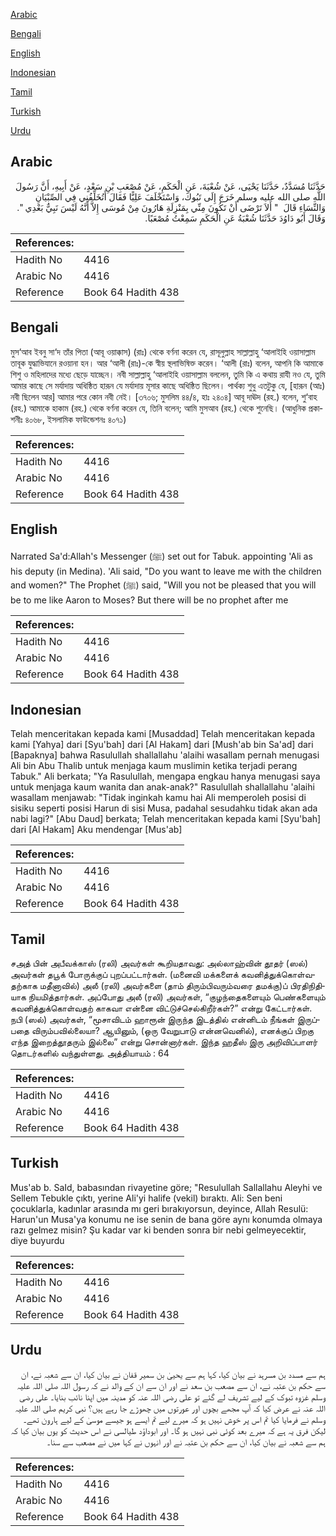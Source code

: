 [Arabic](#arabic)

[Bengali](#bengali)

[English](#english)

[Indonesian](#indonesian)

[Tamil](#tamil)

[Turkish](#turkish)

[Urdu](#urdu)

## Arabic


<div dir="rtl" lang="ar" style={{fontSize:'larger',backgroundColor:'#f8f9fa',padding:20}}>
حَدَّثَنَا مُسَدَّدٌ، حَدَّثَنَا يَحْيَى، عَنْ شُعْبَةَ، عَنِ الْحَكَمِ، عَنْ مُصْعَبِ بْنِ سَعْدٍ، عَنْ أَبِيهِ، أَنَّ رَسُولَ اللَّهِ صلى الله عليه وسلم خَرَجَ إِلَى تَبُوكَ، وَاسْتَخْلَفَ عَلِيًّا فَقَالَ أَتُخَلِّفُنِي فِي الصِّبْيَانِ وَالنِّسَاءِ قَالَ ‏ "‏ أَلاَ تَرْضَى أَنْ تَكُونَ مِنِّي بِمَنْزِلَةِ هَارُونَ مِنْ مُوسَى إِلاَّ أَنَّهُ لَيْسَ نَبِيٌّ بَعْدِي ‏"‏‏.‏ وَقَالَ أَبُو دَاوُدَ حَدَّثَنَا شُعْبَةُ عَنِ الْحَكَمِ سَمِعْتُ مُصْعَبًا‏.‏
</div>
<div style={{backgroundColor:'#f8f9fa',padding:20, marginBottom: 10}}><table> <thead> <tr> <th>References:</th> <th></th> </tr> </thead> <tbody><tr><td>Hadith No</td><td>4416</td></tr><tr><td>Arabic No</td><td>4416</td></tr><tr><td>Reference</td><td>Book 64 Hadith 438</td></tr></tbody></table></div>

## Bengali


<div dir="ltr" lang="bn" style={{fontSize:'larger',backgroundColor:'#f8f9fa',padding:20}}>
মুস‘আব ইবনু সা‘দ তাঁর পিতা (আবূ ওয়াক্কাস) (রাঃ) থেকে বর্ণনা করেন যে, রাসূলুল্লাহ সাল্লাল্লাহু ‘আলাইহি ওয়াসাল্লাম তাবূক যুদ্ধাভিযানে রওয়ানা হন। আর ‘আলী (রাঃ)-কে স্বীয় স্থলাভিষিক্ত করেন। ‘আলী (রাঃ) বলেন, আপনি কি আমাকে শিশু ও মহিলাদের মধ্যে ছেড়ে যাচ্ছেন। নবী সাল্লাল্লাহু ‘আলাইহি ওয়াসাল্লাম বললেন, তুমি কি এ কথায় রাযী নও যে, তুমি আমার কাছে সে মর্যাদায় অধিষ্ঠিত হারূন যে মর্যাদায় মূসার কাছে অধিষ্ঠিত ছিলেন। পার্থক্য শুধু এতটুকু যে, [হারূন (আঃ) নবী ছিলেন আর] আমার পরে কোন নবী নেই। [৩৭০৬; মুসলিম ৪৪/৪, হাঃ ২৪০৪] আবূ দাঊদ (রহ.) বলেন, শু‘বাহ (রহ.) আমাকে হাকাম (রহ.) থেকে বর্ণনা করেন যে, তিনি বলেন; আমি মুসআব (রহ.) থেকে শুনেছি। (আধুনিক প্রকাশনীঃ ৪০৬৮, ইসলামিক ফাউন্ডেশনঃ ৪০৭১)
</div>
<div style={{backgroundColor:'#f8f9fa',padding:20, marginBottom: 10}}><table> <thead> <tr> <th>References:</th> <th></th> </tr> </thead> <tbody><tr><td>Hadith No</td><td>4416</td></tr><tr><td>Arabic No</td><td>4416</td></tr><tr><td>Reference</td><td>Book 64 Hadith 438</td></tr></tbody></table></div>

## English


<div dir="ltr" lang="en" style={{fontSize:'larger',backgroundColor:'#f8f9fa',padding:20}}>
Narrated Sa'd:Allah's Messenger (ﷺ) set out for Tabuk. appointing 'Ali as his deputy (in Medina). 'Ali said, "Do you want to leave me with the children and women?" The Prophet (ﷺ) said, "Will you not be pleased that you will be to me like Aaron to Moses? But there will be no prophet after me
</div>
<div style={{backgroundColor:'#f8f9fa',padding:20, marginBottom: 10}}><table> <thead> <tr> <th>References:</th> <th></th> </tr> </thead> <tbody><tr><td>Hadith No</td><td>4416</td></tr><tr><td>Arabic No</td><td>4416</td></tr><tr><td>Reference</td><td>Book 64 Hadith 438</td></tr></tbody></table></div>

## Indonesian


<div dir="ltr" lang="id" style={{fontSize:'larger',backgroundColor:'#f8f9fa',padding:20}}>
Telah menceritakan kepada kami [Musaddad] Telah menceritakan kepada kami [Yahya] dari [Syu'bah] dari [Al Hakam] dari [Mush'ab bin Sa'ad] dari [Bapaknya] bahwa Rasulullah shallallahu 'alaihi wasallam pernah menugasi Ali bin Abu Thalib untuk menjaga kaum muslimin ketika terjadi perang Tabuk." Ali berkata; "Ya Rasulullah, mengapa engkau hanya menugasi saya untuk menjaga kaum wanita dan anak-anak?" Rasulullah shallallahu 'alaihi wasallam menjawab: "Tidak inginkah kamu hai Ali memperoleh posisi di sisiku seperti posisi Harun di sisi Musa, padahal sesudahku tidak akan ada nabi lagi?" [Abu Daud] berkata; Telah menceritakan kepada kami [Syu'bah] dari [Al Hakam] Aku mendengar [Mus'ab]
</div>
<div style={{backgroundColor:'#f8f9fa',padding:20, marginBottom: 10}}><table> <thead> <tr> <th>References:</th> <th></th> </tr> </thead> <tbody><tr><td>Hadith No</td><td>4416</td></tr><tr><td>Arabic No</td><td>4416</td></tr><tr><td>Reference</td><td>Book 64 Hadith 438</td></tr></tbody></table></div>

## Tamil


<div dir="ltr" lang="ta" style={{fontSize:'larger',backgroundColor:'#f8f9fa',padding:20}}>
சஅத் பின் அபீவக்காஸ் (ரலி) அவர்கள் கூறியதாவது: அல்லாஹ்வின் தூதர் (ஸல்) அவர்கள் தபூக் போருக்குப் புறப்பட்டார்கள். (மனைவி மக்களைக் கவனித்துக்கொள்வதற்காக மதீனாவில்) அலீ (ரலி) அவர்களை (தாம் திரும்பிவரும்வரை தமக்கு)ப் பிரதிநிதியாக நியமித்தார்கள். அப்போது அலீ (ரலி) அவர்கள், “குழந்தைகளையும் பெண்களையும் கவனித்துக்கொள்வதற் காகவா என்னை விட்டுச்செல்கிறீர்கள்?” என்று கேட்டார்கள். நபி (ஸல்) அவர்கள், “மூசாவிடம் ஹாரூன் இருந்த இடத்தில் என்னிடம் நீங்கள் இருப்பதை விரும்பவில்லையா? ஆயினும், (ஒரு வேறுபாடு என்னவெனில்), எனக்குப் பிறகு எந்த இறைத்தூதரும் இல்லை” என்று சொன்னார்கள். இந்த ஹதீஸ் இரு அறிவிப்பாளர் தொடர்களில் வந்துள்ளது. அத்தியாயம் : 64
</div>
<div style={{backgroundColor:'#f8f9fa',padding:20, marginBottom: 10}}><table> <thead> <tr> <th>References:</th> <th></th> </tr> </thead> <tbody><tr><td>Hadith No</td><td>4416</td></tr><tr><td>Arabic No</td><td>4416</td></tr><tr><td>Reference</td><td>Book 64 Hadith 438</td></tr></tbody></table></div>

## Turkish


<div dir="ltr" lang="tr" style={{fontSize:'larger',backgroundColor:'#f8f9fa',padding:20}}>
Mus'ab b. SaId, babasından rivayetine göre; "Resulullah Sallallahu Aleyhi ve Sellem Tebukle çıktı, yerine Ali'yi halife (vekil) bıraktı. Ali: Sen beni çocuklarla, kadınlar arasında mı geri bırakıyorsun, deyince, Allah Resulü: Harun'un Musa'ya konumu ne ise senin de bana göre aynı konumda olmaya razı gelmez misin? Şu kadar var ki benden sonra bir nebi gelmeyecektir, diye buyurdu
</div>
<div style={{backgroundColor:'#f8f9fa',padding:20, marginBottom: 10}}><table> <thead> <tr> <th>References:</th> <th></th> </tr> </thead> <tbody><tr><td>Hadith No</td><td>4416</td></tr><tr><td>Arabic No</td><td>4416</td></tr><tr><td>Reference</td><td>Book 64 Hadith 438</td></tr></tbody></table></div>

## Urdu


<div dir="rtl" lang="ur" style={{fontSize:'larger',backgroundColor:'#f8f9fa',padding:20}}>
ہم سے مسدد بن مسرہد نے بیان کیا، کہا ہم سے یحییٰ بن سمیر قفان نے بیان کیا، ان سے شعبہ نے، ان سے حکم بن عتبہ نے، ان سے مصعب بن سعد نے اور ان سے ان کے والد نے کہ رسول اللہ صلی اللہ علیہ وسلم غزوہ تبوک کے لیے تشریف لے گئے تو علی رضی اللہ عنہ کو مدینہ میں اپنا نائب بنایا۔ علی رضی اللہ عنہ نے عرض کیا کہ آپ مجھے بچوں اور عورتوں میں چھوڑے جا رہے ہیں؟ نبی کریم صلی اللہ علیہ وسلم نے فرمایا کیا تم اس پر خوش نہیں ہو کہ میرے لیے تم ایسے ہو جیسے موسیٰ کے لیے ہارون تھے۔ لیکن فرق یہ ہے کہ میرے بعد کوئی نبی نہیں ہو گا۔ اور ابوداؤد طیالسی نے اس حدیث کو یوں بیان کیا کہ ہم سے شعبہ نے بیان کیا، ان سے حکم بن عتبہ نے اور انہوں نے کہا میں نے مصعب سے سنا۔
</div>
<div style={{backgroundColor:'#f8f9fa',padding:20, marginBottom: 10}}><table> <thead> <tr> <th>References:</th> <th></th> </tr> </thead> <tbody><tr><td>Hadith No</td><td>4416</td></tr><tr><td>Arabic No</td><td>4416</td></tr><tr><td>Reference</td><td>Book 64 Hadith 438</td></tr></tbody></table></div>